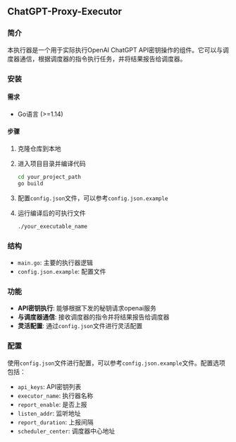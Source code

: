 ## ChatGPT-Proxy-Executor

### 简介

本执行器是一个用于实际执行OpenAI ChatGPT API密钥操作的组件。它可以与调度器通信，根据调度器的指令执行任务，并将结果报告给调度器。

### 安装

#### 需求

- Go语言 (>=1.14)

#### 步骤

1. 克隆仓库到本地

2. 进入项目目录并编译代码

   ```bash
   cd your_project_path
   go build
   ```

3. 配置`config.json`文件，可以参考`config.json.example`

4. 运行编译后的可执行文件

   ```bash
   ./your_executable_name
   ```

### 结构

- `main.go`: 主要的执行器逻辑
- `config.json.example`: 配置文件

### 功能

- **API密钥执行**: 能够根据下发的秘钥请求openai服务
- **与调度器通信**: 接收调度器的指令并将结果报告给调度器
- **灵活配置**: 通过`config.json`文件进行灵活配置

### 配置

使用`config.json`文件进行配置，可以参考`config.json.example`文件。配置选项包括：

- `api_keys`: API密钥列表
- `executor_name`: 执行器名称
- `report_enable`: 是否上报
- `listen_addr`: 监听地址
- `report_duration`: 上报间隔
- `scheduler_center`: 调度器中心地址

